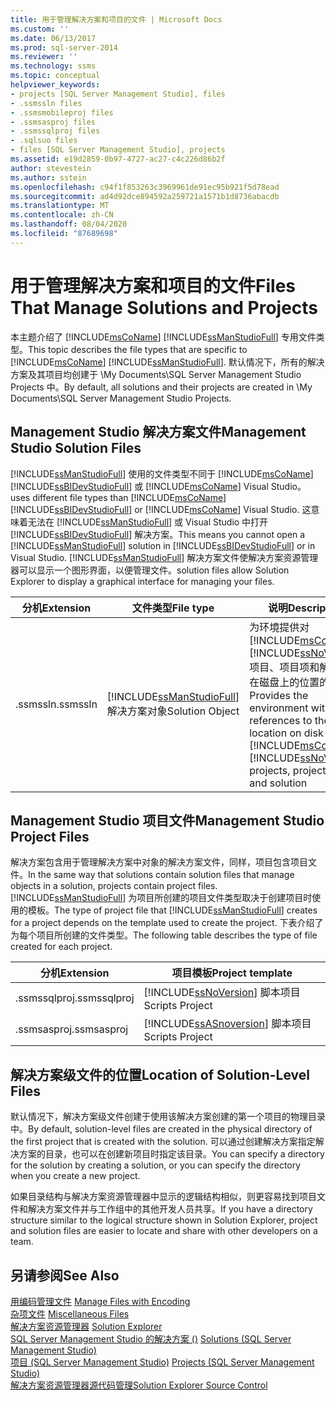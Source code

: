 ```yaml
---
title: 用于管理解决方案和项目的文件 | Microsoft Docs
ms.custom: ''
ms.date: 06/13/2017
ms.prod: sql-server-2014
ms.reviewer: ''
ms.technology: ssms
ms.topic: conceptual
helpviewer_keywords:
- projects [SQL Server Management Studio], files
- .ssmssln files
- .ssmsmobileproj files
- .ssmsasproj files
- .ssmssqlproj files
- .sqlsuo files
- files [SQL Server Management Studio], projects
ms.assetid: e19d2859-0b97-4727-ac27-c4c226d86b2f
author: stevestein
ms.author: sstein
ms.openlocfilehash: c94f1f853263c3969961de91ec95b921f5d78ead
ms.sourcegitcommit: ad4d92dce894592a259721a1571b1d8736abacdb
ms.translationtype: MT
ms.contentlocale: zh-CN
ms.lasthandoff: 08/04/2020
ms.locfileid: "87689698"
---
```

# <a name="files-that-manage-solutions-and-projects"></a><span data-ttu-id="531bf-102">用于管理解决方案和项目的文件</span><span class="sxs-lookup"><span data-stu-id="531bf-102">Files That Manage Solutions and Projects</span></span>
  <span data-ttu-id="531bf-103">本主题介绍了 [!INCLUDE[msCoName](../../includes/msconame-md.md)] [!INCLUDE[ssManStudioFull](../../includes/ssmanstudiofull-md.md)] 专用文件类型。</span><span class="sxs-lookup"><span data-stu-id="531bf-103">This topic describes the file types that are specific to [!INCLUDE[msCoName](../../includes/msconame-md.md)] [!INCLUDE[ssManStudioFull](../../includes/ssmanstudiofull-md.md)].</span></span> <span data-ttu-id="531bf-104">默认情况下，所有的解决方案及其项目均创建于 \My Documents\SQL Server Management Studio Projects 中。</span><span class="sxs-lookup"><span data-stu-id="531bf-104">By default, all solutions and their projects are created in \My Documents\SQL Server Management Studio Projects.</span></span>  
  
## <a name="management-studio-solution-files"></a><span data-ttu-id="531bf-105">Management Studio 解决方案文件</span><span class="sxs-lookup"><span data-stu-id="531bf-105">Management Studio Solution Files</span></span>  
 [!INCLUDE[ssManStudioFull](../../includes/ssmanstudiofull-md.md)] <span data-ttu-id="531bf-106">使用的文件类型不同于 [!INCLUDE[msCoName](../../includes/msconame-md.md)] [!INCLUDE[ssBIDevStudioFull](../../includes/ssbidevstudiofull-md.md)] 或 [!INCLUDE[msCoName](../../includes/msconame-md.md)] Visual Studio。</span><span class="sxs-lookup"><span data-stu-id="531bf-106">uses different file types than [!INCLUDE[msCoName](../../includes/msconame-md.md)] [!INCLUDE[ssBIDevStudioFull](../../includes/ssbidevstudiofull-md.md)] or [!INCLUDE[msCoName](../../includes/msconame-md.md)] Visual Studio.</span></span> <span data-ttu-id="531bf-107">这意味着无法在 [!INCLUDE[ssManStudioFull](../../includes/ssmanstudiofull-md.md)] 或 Visual Studio 中打开 [!INCLUDE[ssBIDevStudioFull](../../includes/ssbidevstudiofull-md.md)] 解决方案。</span><span class="sxs-lookup"><span data-stu-id="531bf-107">This means you cannot open a [!INCLUDE[ssManStudioFull](../../includes/ssmanstudiofull-md.md)] solution in [!INCLUDE[ssBIDevStudioFull](../../includes/ssbidevstudiofull-md.md)] or in Visual Studio.</span></span> [!INCLUDE[ssManStudioFull](../../includes/ssmanstudiofull-md.md)] <span data-ttu-id="531bf-108">解决方案文件使解决方案资源管理器可以显示一个图形界面，以便管理文件。</span><span class="sxs-lookup"><span data-stu-id="531bf-108">solution files allow Solution Explorer to display a graphical interface for managing your files.</span></span>  
  
|<span data-ttu-id="531bf-109">分机</span><span class="sxs-lookup"><span data-stu-id="531bf-109">Extension</span></span>|<span data-ttu-id="531bf-110">文件类型</span><span class="sxs-lookup"><span data-stu-id="531bf-110">File type</span></span>|<span data-ttu-id="531bf-111">说明</span><span class="sxs-lookup"><span data-stu-id="531bf-111">Description</span></span>|<span data-ttu-id="531bf-112">创建者</span><span class="sxs-lookup"><span data-stu-id="531bf-112">Created by</span></span>|  
|---------------|---------------|-----------------|----------------|  
|<span data-ttu-id="531bf-113">.ssmssln</span><span class="sxs-lookup"><span data-stu-id="531bf-113">.ssmssln</span></span>|[!INCLUDE[ssManStudioFull](../../includes/ssmanstudiofull-md.md)] <span data-ttu-id="531bf-114">解决方案对象</span><span class="sxs-lookup"><span data-stu-id="531bf-114">Solution Object</span></span>|<span data-ttu-id="531bf-115">为环境提供对 [!INCLUDE[msCoName](../../includes/msconame-md.md)] [!INCLUDE[ssNoVersion](../../includes/ssnoversion-md.md)] 项目、项目项和解决方案在磁盘上的位置的引用</span><span class="sxs-lookup"><span data-stu-id="531bf-115">Provides the environment with references to the location on disk of [!INCLUDE[msCoName](../../includes/msconame-md.md)] [!INCLUDE[ssNoVersion](../../includes/ssnoversion-md.md)] projects, project items, and solution</span></span>|[!INCLUDE[ssManStudioFull](../../includes/ssmanstudiofull-md.md)]|  
  
## <a name="management-studio-project-files"></a><span data-ttu-id="531bf-116">Management Studio 项目文件</span><span class="sxs-lookup"><span data-stu-id="531bf-116">Management Studio Project Files</span></span>  
 <span data-ttu-id="531bf-117">解决方案包含用于管理解决方案中对象的解决方案文件，同样，项目包含项目文件。</span><span class="sxs-lookup"><span data-stu-id="531bf-117">In the same way that solutions contain solution files that manage objects in a solution, projects contain project files.</span></span> <span data-ttu-id="531bf-118">[!INCLUDE[ssManStudioFull](../../includes/ssmanstudiofull-md.md)] 为项目所创建的项目文件类型取决于创建项目时使用的模板。</span><span class="sxs-lookup"><span data-stu-id="531bf-118">The type of project file that [!INCLUDE[ssManStudioFull](../../includes/ssmanstudiofull-md.md)] creates for a project depends on the template used to create the project.</span></span> <span data-ttu-id="531bf-119">下表介绍了为每个项目所创建的文件类型。</span><span class="sxs-lookup"><span data-stu-id="531bf-119">The following table describes the type of file created for each project.</span></span>  
  
|<span data-ttu-id="531bf-120">分机</span><span class="sxs-lookup"><span data-stu-id="531bf-120">Extension</span></span>|<span data-ttu-id="531bf-121">项目模板</span><span class="sxs-lookup"><span data-stu-id="531bf-121">Project template</span></span>|  
|---------------|----------------------|  
|<span data-ttu-id="531bf-122">.ssmssqlproj</span><span class="sxs-lookup"><span data-stu-id="531bf-122">.ssmssqlproj</span></span>|[!INCLUDE[ssNoVersion](../../includes/ssnoversion-md.md)] <span data-ttu-id="531bf-123">脚本项目</span><span class="sxs-lookup"><span data-stu-id="531bf-123">Scripts Project</span></span>|  
|<span data-ttu-id="531bf-124">.ssmsasproj</span><span class="sxs-lookup"><span data-stu-id="531bf-124">.ssmsasproj</span></span>|[!INCLUDE[ssASnoversion](../../includes/ssasnoversion-md.md)] <span data-ttu-id="531bf-125">脚本项目</span><span class="sxs-lookup"><span data-stu-id="531bf-125">Scripts Project</span></span>|  
  
## <a name="location-of-solution-level-files"></a><span data-ttu-id="531bf-126">解决方案级文件的位置</span><span class="sxs-lookup"><span data-stu-id="531bf-126">Location of Solution-Level Files</span></span>  
 <span data-ttu-id="531bf-127">默认情况下，解决方案级文件创建于使用该解决方案创建的第一个项目的物理目录中。</span><span class="sxs-lookup"><span data-stu-id="531bf-127">By default, solution-level files are created in the physical directory of the first project that is created with the solution.</span></span> <span data-ttu-id="531bf-128">可以通过创建解决方案指定解决方案的目录，也可以在创建新项目时指定该目录。</span><span class="sxs-lookup"><span data-stu-id="531bf-128">You can specify a directory for the solution by creating a solution, or you can specify the directory when you create a new project.</span></span>  
  
 <span data-ttu-id="531bf-129">如果目录结构与解决方案资源管理器中显示的逻辑结构相似，则更容易找到项目文件和解决方案文件并与工作组中的其他开发人员共享。</span><span class="sxs-lookup"><span data-stu-id="531bf-129">If you have a directory structure similar to the logical structure shown in Solution Explorer, project and solution files are easier to locate and share with other developers on a team.</span></span>  
  
## <a name="see-also"></a><span data-ttu-id="531bf-130">另请参阅</span><span class="sxs-lookup"><span data-stu-id="531bf-130">See Also</span></span>  
 <span data-ttu-id="531bf-131">[用编码管理文件](manage-files-with-encoding.md) </span><span class="sxs-lookup"><span data-stu-id="531bf-131">[Manage Files with Encoding](manage-files-with-encoding.md) </span></span>  
 <span data-ttu-id="531bf-132">[杂项文件](miscellaneous-files.md) </span><span class="sxs-lookup"><span data-stu-id="531bf-132">[Miscellaneous Files](miscellaneous-files.md) </span></span>  
 <span data-ttu-id="531bf-133">[解决方案资源管理器](solution-explorer.md) </span><span class="sxs-lookup"><span data-stu-id="531bf-133">[Solution Explorer](solution-explorer.md) </span></span>  
 <span data-ttu-id="531bf-134">[SQL Server Management Studio 的解决方案 &#40;&#41;](solutions-sql-server-management-studio.md) </span><span class="sxs-lookup"><span data-stu-id="531bf-134">[Solutions &#40;SQL Server Management Studio&#41;](solutions-sql-server-management-studio.md) </span></span>  
 <span data-ttu-id="531bf-135">[项目 &#40;SQL Server Management Studio&#41;](projects-sql-server-management-studio.md) </span><span class="sxs-lookup"><span data-stu-id="531bf-135">[Projects &#40;SQL Server Management Studio&#41;](projects-sql-server-management-studio.md) </span></span>  
 [<span data-ttu-id="531bf-136">解决方案资源管理器源代码管理</span><span class="sxs-lookup"><span data-stu-id="531bf-136">Solution Explorer Source Control</span></span>](../../database-engine/solution-explorer-source-control.md)  
  
  
